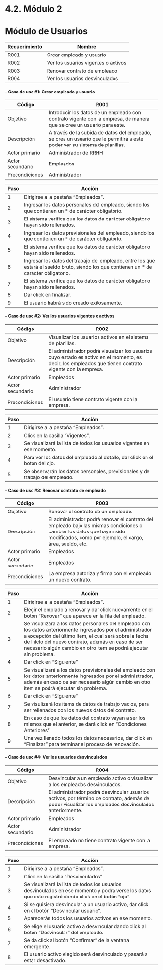 # 4.2. Módulo 2

# Módulo de Usuarios
| Requerimiento | Nombre  |
|----------|----------|
|R001  |Crear empleado y usuario |
|R002  |Ver los usuarios vigentes o activos|
|R003  |Renovar contrato de empleado|
|R004  |Ver los usuarios desvinculados|

#### - Caso de uso #1: Crear empleado y usuario 
| Código | R001  |
|----------|----------|
|Objetivo  | Introducir los datos de un empleado con contrato vigente con la empresa, de manera que se cree un usuario para este. |
| Descripción |A través de la subida de datos del empleado, se crea un usuario que le permitirá a este poder ver su sistema de planillas.  |
| Actor primario |  Administrador de RRHH  |
| Actor secundario  | Empleados  |
| Precondiciones| Administrador  |

| Paso     | Acción   |
|----------|----------|
|1| Dirigirse a la pestaña “Empleados”.   |
|2| Ingresar los datos personales del empleado, siendo los que contienen un * de carácter obligatorio.  |
|3| El sistema verifica que los datos de carácter obligatorio hayan sido rellenados.  |
|4| Ingresar los datos previsionales del empleado, siendo los que contienen un * de carácter obligatorio.  |
|5| El sistema verifica que los datos de carácter obligatorio hayan sido rellenados.  |
|6| Ingresar los datos del trabajo del empleado, entre los que estará el sueldo bruto, siendo los que contienen un * de carácter obligatorio.  |
|7| El sistema verifica que los datos de carácter obligatorio hayan sido rellenados.  |
|8| Dar click en finalizar.  |
|9| El usuario habrá sido creado exitosamente.  |

#### - Caso de uso #2: Ver los usuarios vigentes o activos

| Código | R002  |
|----------|----------|
|Objetivo  | Visualizar los usuarios activos en el sistema de planillas. |
| Descripción |El administrador podrá visualizar los usuarios cuyo estado es activo en el momento, es decir, los empleados que tienen contrato vigente con la empresa.  |
| Actor primario | Empleados   |
| Actor secundario  | Administrador   |
| Precondiciones| El usuario tiene contrato vigente con la empresa.  |

| Paso     | Acción   |
|----------|----------|
|1|Dirigirse a la pestaña “Empleados”.   |
|2| Click en la casilla “Vigentes”.  |
|3| Se visualizará la lista de todos los usuarios vigentes en ese momento.  |
|4| Para ver los datos del empleado al detalle, dar click en el botón del ojo.  |
|5| Se observarán los datos personales, previsionales y de trabajo del empleado.  |

#### - Caso de uso #3: Renovar contrato de empleado 

| Código | R003  |
|----------|----------|
|Objetivo  |Renovar el contrato de un empleado.  |
| Descripción | El administrador podrá renovar el contrato del empleado bajo las mismas condiciones o cambiar los datos que hayan sido modificados, como por ejemplo, el cargo, área, sueldo, etc. |
| Actor primario |  Empleados  |
| Actor secundario  | Empleados   |
| Precondiciones| La empresa autoriza y firma con el empleado un nuevo contrato.  |

| Paso     | Acción   |
|----------|----------|
|1| Dirigirse a la pestaña “Empleados”.  |
|2| Elegir el emplado a renovar y dar click nuevamente en el botón “Renovar” que aparece en la fila del empleado.  |
|3| Se visualizará a los datos personales del empleado con los datos anteriormente ingresados por el administrador a excepción del último ítem, el cual será sobre la fecha de inicio del nuevo contrato, además en caso de ser necesario algún cambio en otro ítem se podrá ejecutar sin problema.  |
|4| Dar click en “Siguiente”  |
|5| Se visualizará a los datos previsionales del empleado con los datos anteriormente ingresados por el administrador, además en caso de ser necesario algún cambio en otro ítem se podrá ejecutar sin problema.  |
|6| Dar click en “Siguiente”  |
|7| Se visulizará los ítems de datos de trabajo vacíos, para ser rellenados con los nuevos datos del contrato.  | 
|8|  En caso de que los datos del contrato vayan a ser los mismos que el anterior, se dará click en “Condiciones Anteriores” |
|9| Una vez llenado todos los datos necesarios, dar click en “Finalizar” para terminar el proceso de renovación.  |

#### - Caso de uso #4: Ver los usuarios desvinculados
| Código | R004  |
|----------|----------|
|Objetivo  |Desvincular a un empleado activo o visualizar a los empleados desvinculados.  |
| Descripción |El administrador podrá desvincular usuarios activos, por término de contrato, además de poder visualizar los empleados desvinculados anteriormente.  |
| Actor primario |  Empleados  |
| Actor secundario  | Administrador  |
| Precondiciones| El empleado no tiene contrato vigente con la empresa.  |

| Paso     | Acción   |
|----------|----------|
|1| Dirigirse a la pestaña “Empleados”.  |
|2| Click en la casilla “Desvinculados”.  |
|3| Se visualizará la lista de todos los usuarios desvinculados en ese momento y podrá verse los datos que este registró dando click en el botón “ojo”.  |
|4| Si se quisiera desvincular a un usuario activo, dar click en el botón “Desvincular usuario”.  |
|5| Aparecerán todos los usuarios activos en ese momento.  |
|6| Se elige el usuario activo a desvincular dando click al botón “Desvincular” del empleado.  |
|7| Se da click al botón “Confirmar” de la ventana emergente.  |
|8| El usuario activo elegido será desvinculado y pasará a estar desactivado.  |

